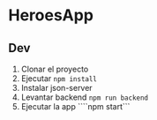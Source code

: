 # HeroesApp

## Dev

1. Clonar el proyecto
2. Ejecutar ```npm install```
3. Instalar json-server
4. Levantar backend ```npm run backend```
5. Ejecutar la app ````npm start```
